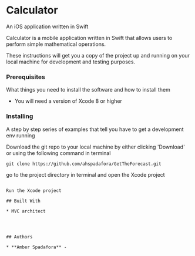 # Calculator
An iOS application written in Swift

Calculator is a mobile application written in Swift that allows users to perform simple mathematical operations.


These instructions will get you a copy of the project up and running on your local machine for development and testing purposes.

### Prerequisites

What things you need to install the software and how to install them

* You will need a version of Xcode 8 or higher


### Installing

A step by step series of examples that tell you have to get a development env running

Download the git repo to your local machine by either clicking 'Download' or using the following command in terminal

```
git clone https://github.com/ahspadafora/GetTheForecast.git
```

go to the project directory in terminal and open the Xcode project 

```

Run the Xcode project

## Built With

* MVC architect




## Authors

* **Amber Spadafora** - 



